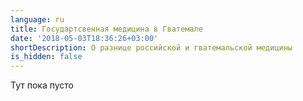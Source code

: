 ```yaml
---
language: ru
title: Государтсвенная медицина в Гватемале
date: '2018-05-03T18:36:26+03:00'
shortDescription: О разнице российской и гватемальской медицины
is_hidden: false
---
```

Тут пока пусто
